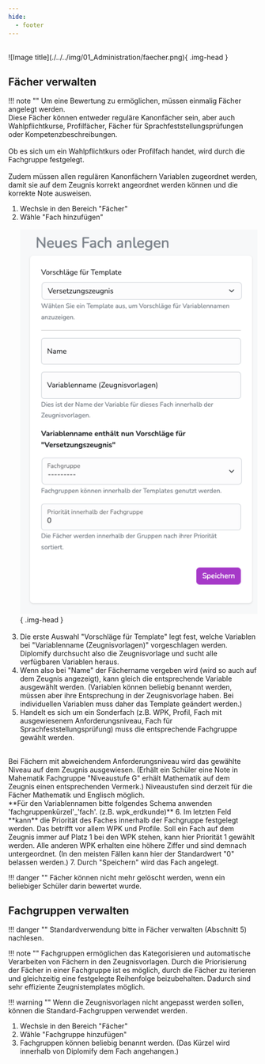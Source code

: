 ```yaml
---
hide:
  - footer
---
```


<br>
![Image title](./../../img/01_Administration/faecher.png){ .img-head }

## Fächer verwalten

!!! note ""
    Um eine Bewertung zu ermöglichen, müssen einmalig Fächer angelegt werden.<br>
    Diese Fächer können entweder reguläre Kanonfächer sein, aber auch Wahlpflichtkurse, Profilfächer, Fächer für Sprachfeststellungsprüfungen oder Kompetenzbeschreibungen. <br><br>
    Ob es sich um ein Wahlpflichtkurs oder Profilfach handet, wird durch die Fachgruppe festgelegt. <br><br>
    Zudem müssen allen regulären Kanonfächern Variablen zugeordnet werden, damit sie auf dem Zeugnis korrekt angeordnet werden können und die korrekte Note ausweisen.


1. Wechsle in den Bereich "Fächer"
2. Wähle "Fach hinzufügen" 
<br><br>
![Image title](../../img/01_Administration/fach_anlegen.png){ .img-head }
<br><br>
3. Die erste Auswahl "Vorschläge für Template" legt fest, welche Variablen bei "Variablenname (Zeugnisvorlagen)" vorgeschlagen werden. Diplomify durchsucht also die Zeugnisvorlage und sucht alle verfügbaren Variablen heraus.
4. Wenn also bei "Name" der Fächername vergeben wird (wird so auch auf dem Zeugnis angezeigt), kann gleich die entsprechende Variable ausgewählt werden. (Variablen können beliebig benannt werden, müssen aber ihre Entsprechung in der Zeugnisvorlage haben. Bei individuellen Variablen muss daher das Template geändert werden.)
5. Handelt es sich um ein Sonderfach (z.B. WPK, Profil, Fach mit ausgewiesenem Anforderungsniveau, Fach für Sprachfeststellungsprüfung) muss die entsprechende Fachgruppe gewählt werden.
<br>
Bei Fächern mit abweichendem Anforderungsniveau wird das gewählte Niveau auf dem Zeugnis ausgewiesen. (Erhält ein Schüler eine Note in Mahematik Fachgruppe "Niveaustufe G" erhält Mathematik auf dem Zeugnis einen entsprechenden Vermerk.) Niveaustufen sind derzeit für die Fächer Mathematik und Englisch möglich.<br>
**Für den Variablennamen bitte folgendes Schema anwenden 'fachgruppenkürzel'_'fach'. (z.B. wpk_erdkunde)**
6. Im letzten Feld **kann** die Priorität des Faches innerhalb der Fachgruppe festgelegt werden. Das betrifft vor allem WPK und Profile. Soll ein Fach auf dem Zeugnis immer auf Platz 1 bei den WPK stehen, kann hier Priorität 1 gewählt werden. Alle anderen WPK erhalten eine höhere Ziffer und sind demnach untergeordnet. (In den meisten Fällen kann hier der Standardwert "0" belassen werden.)
7. Durch "Speichern" wird das Fach angelegt.

!!! danger ""
    Fächer können nicht mehr gelöscht werden, wenn ein beliebiger Schüler darin bewertet wurde.
<br>


## Fachgruppen verwalten

!!! danger ""
    Standardverwendung bitte in Fächer verwalten (Abschnitt 5) nachlesen.


!!! note ""
    Fachgruppen ermöglichen das Kategorisieren und automatische Verarbeiten von Fächern in den Zeugnisvorlagen. 
    Durch die Priorisierung der Fächer in einer Fachgruppe ist es möglich, durch die Fächer zu iterieren und gleichzeitig eine festgelegte Reihenfolge beizubehalten. Dadurch sind sehr effiziente Zeugnistemplates möglich.<br>

!!! warning ""
    Wenn die Zeugnisvorlagen nicht angepasst werden sollen, können die Standard-Fachgruppen verwendet werden.

1. Wechsle in den Bereich "Fächer"
2. Wähle "Fachgruppe hinzufügen"
3. Fachgruppen können beliebig benannt werden. (Das Kürzel wird innerhalb von Diplomify dem Fach angehangen.)
